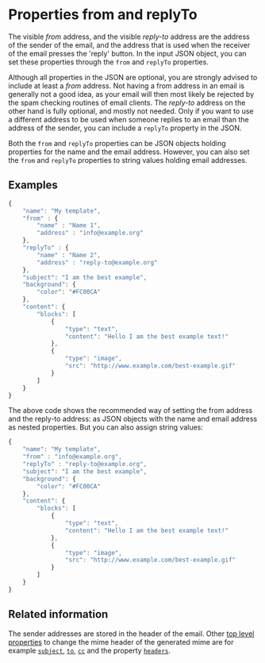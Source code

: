 # Properties from and replyTo

The visible _from_ address, and the visible _reply-to_ address are the address
of the sender of the email, and the address that is used when the receiver
of the email presses the 'reply' button. In the input JSON object, you
can set these properties through the `from` and `replyTo`
properties.

Although all properties in the JSON are optional, you are strongly advised
to include at least a *from* address. Not having a from address in an email
is generally not a good idea, as your email will then most likely be rejected
by the spam checking routines of email clients. The *reply-to* address on the
other hand is fully optional, and mostly not needed. Only if you want to use a
different address to be used when someone replies to an email than the address
of the sender, you can include a `replyTo` property in the JSON.

Both the `from` and `replyTo` properties can be JSON objects holding
properties for the name and the email address. However, you can also
set the `from` and `replyTo` properties to string values holding
email addresses.

## Examples


```javascript
{
    "name": "My template",
    "from" : {
        "name" : "Name 1",
        "address" : "info@example.org"
    },
    "replyTo" : {
        "name" : "Name 2",
        "address" : "reply-to@example.org"
    },
    "subject": "I am the best example",
    "background": {
        "color": "#FC00CA"
    },
    "content": {
        "blocks": [
            {
                "type": "text",
                "content": "Hello I am the best example text!"
            }, 
            {
                "type": "image",
                "src": "http://www.example.com/best-example.gif"
            }
        ]
    }
}
```

The above code shows the recommended way of setting the from address
and the reply-to address: as JSON objects with the name and
email address as nested properties. But you can also assign string
values:

```javascript
{
    "name": "My template",
    "from" : "info@example.org",
    "replyTo" : "reply-to@example.org",
    "subject": "I am the best example",
    "background": {
        "color": "#FC00CA"
    },
    "content": {
        "blocks": [
            {
                "type": "text",
                "content": "Hello I am the best example text!"
            }, 
            {
                "type": "image",
                "src": "http://www.example.com/best-example.gif"
            }
        ]
    }
}
```

## Related information

The sender addresses are stored in the header of the email. Other 
[top level properties](ResponsiveEmail/json/top-level-properties) 
to change the mime header of the generated mime are for example 
[`subject`](ResponsiveEmail/json/property-subject), 
[`to`](ResponsiveEmail/json/property-to), 
[`cc`](ResponsiveEmail/json/property-cc) and the property 
[`headers`](ResponsiveEmail/json/property-headers).
